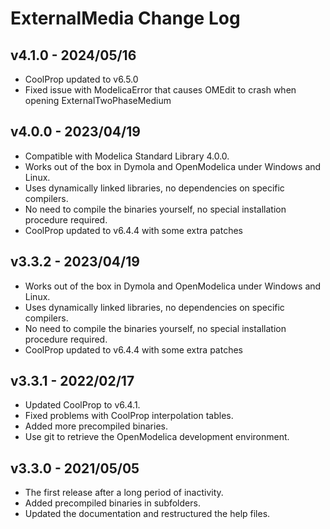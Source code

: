 # ExternalMedia Change Log

## v4.1.0 - 2024/05/16
 - CoolProp updated to v6.5.0
 - Fixed issue with ModelicaError that causes OMEdit to crash when opening ExternalTwoPhaseMedium

## v4.0.0 - 2023/04/19
 - Compatible with Modelica Standard Library 4.0.0.
 - Works out of the box in Dymola and OpenModelica under Windows and Linux.
 - Uses dynamically linked libraries, no dependencies on specific compilers.
 - No need to compile the binaries yourself, no special installation procedure required.
 - CoolProp updated to v6.4.4 with some extra patches

## v3.3.2 - 2023/04/19
 - Works out of the box in Dymola and OpenModelica under Windows and Linux.
 - Uses dynamically linked libraries, no dependencies on specific compilers.
 - No need to compile the binaries yourself, no special installation procedure required.
 - CoolProp updated to v6.4.4 with some extra patches

## v3.3.1 - 2022/02/17
 - Updated CoolProp to v6.4.1.
 - Fixed problems with CoolProp interpolation tables.
 - Added more precompiled binaries.
 - Use git to retrieve the OpenModelica development environment.

## v3.3.0 - 2021/05/05
 - The first release after a long period of inactivity.
 - Added precompiled binaries in subfolders.
 - Updated the documentation and restructured the help files.
